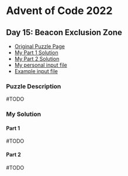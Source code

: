 # Advent of Code 2022
## Day 15: Beacon Exclusion Zone

* [Original Puzzle Page](https://adventofcode.com/2022/day/15)
* [My Part 1 Solution](./day15-part1.ps1)
* [My Part 2 Solution](./day15-part2.ps1)
* [My personal input file](./input.txt)
* [Example input file](./exampleinput.txt)

### Puzzle Description
#TODO


### My Solution
#### Part 1
#TODO


#### Part 2

#TODO